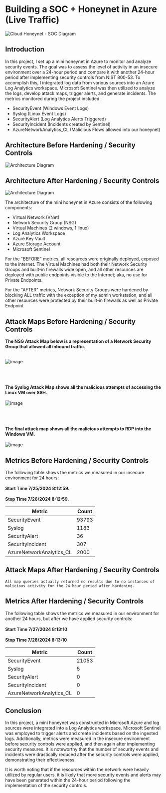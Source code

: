 # Building a SOC + Honeynet in Azure (Live Traffic)
![Cloud Honeynet - SOC Diagram](https://github.com/user-attachments/assets/6d037bb4-47c5-4f12-b8e1-100610061815)


## Introduction

In this project, I set up a mini honeynet in Azure to monitor and analyze security events. The goal was to assess the level of activity in an insecure environment over a 24-hour period and compare it with another 24-hour period after implementing security controls from NIST 800-53. To accomplish this, I integrated log data from various sources into an Azure Log Analytics workspace. Microsoft Sentinel was then utilized to analyze the logs, develop attack maps, trigger alerts, and generate incidents. The metrics monitored during the project included:

- SecurityEvent (Windows Event Logs)
- Syslog (Linux Event Logs)
- SecurityAlert (Log Analytics Alerts Triggered)
- SecurityIncident (Incidents created by Sentinel)
- AzureNetworkAnalytics_CL (Malicious Flows allowed into our honeynet)

## Architecture Before Hardening / Security Controls
![Architecture Diagram](https://i.imgur.com/aBDwnKb.jpg)

## Architecture After Hardening / Security Controls
![Architecture Diagram](https://i.imgur.com/YQNa9Pp.jpg)

The architecture of the mini honeynet in Azure consists of the following components:

- Virtual Network (VNet)
- Network Security Group (NSG)
- Virtual Machines (2 windows, 1 linux)
- Log Analytics Workspace
- Azure Key Vault
- Azure Storage Account
- Microsoft Sentinel

For the "BEFORE" metrics, all resources were originally deployed, exposed to the internet. The Virtual Machines had both their Network Security Groups and built-in firewalls wide open, and all other resources are deployed with public endpoints visible to the Internet; aka, no use for Private Endpoints.

For the "AFTER" metrics, Network Security Groups were hardened by blocking ALL traffic with the exception of my admin workstation, and all other resources were protected by their built-in firewalls as well as Private Endpoint

## Attack Maps Before Hardening / Security Controls

<b>The NSG Attack Map below is a representation of a Network Security Group that allowed all inbound traffic.</b> <br> </br>

![image](https://github.com/user-attachments/assets/afd4deeb-1e24-421c-89a0-2310e5930e00)
<br> </br>
<br> </br>

<b> The Syslog Attack Map shows all the malicious attempts of accessing the Linux VM over SSH. </b> <br> </br>
![image](https://github.com/user-attachments/assets/42d603fe-6afb-40cb-b8e1-16ceff530996)
<br> </br>
<br> </br>

<b> The final attack map shows all the malicious attempts to RDP into the Windows VM. </b> <br> </br>
![image](https://github.com/user-attachments/assets/3f5b6860-543b-4199-af3d-2334a8b537bf)
<br>

## Metrics Before Hardening / Security Controls

The following table shows the metrics we measured in our insecure environment for 24 hours: 
<br> </br>
<b>Start Time 7/25/2024 8:12:59.
<br> </br>
Stop Time 7/26/2024 8:12:59.</b>

| Metric                   | Count
| ------------------------ | -----
| SecurityEvent            | 93793
| Syslog                   | 1183
| SecurityAlert            | 36
| SecurityIncident         | 307
| AzureNetworkAnalytics_CL | 2000

## Attack Maps After Hardening / Security Controls

```All map queries actually returned no results due to no instances of malicious activity for the 24 hour period after hardening.```

## Metrics After Hardening / Security Controls

The following table shows the metrics we measured in our environment for another 24 hours, but after we have applied security controls:
<br> </br>
<b>Start Time 7/27/2024 8:13:10
<br> </br>
Stop Time	7/28/2024 8:13:10</b>

| Metric                   | Count
| ------------------------ | -----
| SecurityEvent            | 21053
| Syslog                   | 5
| SecurityAlert            | 0
| SecurityIncident         | 0
| AzureNetworkAnalytics_CL | 0

## Conclusion

In this project, a mini honeynet was constructed in Microsoft Azure and log sources were integrated into a Log Analytics workspace. Microsoft Sentinel was employed to trigger alerts and create incidents based on the ingested logs. Additionally, metrics were measured in the insecure environment before security controls were applied, and then again after implementing security measures. It is noteworthy that the number of security events and incidents were drastically reduced after the security controls were applied, demonstrating their effectiveness.

It is worth noting that if the resources within the network were heavily utilized by regular users, it is likely that more security events and alerts may have been generated within the 24-hour period following the implementation of the security controls.
